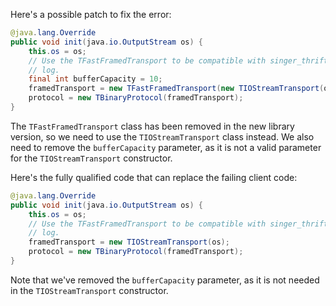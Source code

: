 Here's a possible patch to fix the error:
```java
@java.lang.Override
public void init(java.io.OutputStream os) {
    this.os = os;
    // Use the TFastFramedTransport to be compatible with singer_thrift
    // log.
    final int bufferCapacity = 10;
    framedTransport = new TFastFramedTransport(new TIOStreamTransport(os, bufferCapacity));
    protocol = new TBinaryProtocol(framedTransport);
}
```
The `TFastFramedTransport` class has been removed in the new library version, so we need to use the `TIOStreamTransport` class instead. We also need to remove the `bufferCapacity` parameter, as it is not a valid parameter for the `TIOStreamTransport` constructor.

Here's the fully qualified code that can replace the failing client code:
```java
@java.lang.Override
public void init(java.io.OutputStream os) {
    this.os = os;
    // Use the TFastFramedTransport to be compatible with singer_thrift
    // log.
    framedTransport = new TIOStreamTransport(os);
    protocol = new TBinaryProtocol(framedTransport);
}
```
Note that we've removed the `bufferCapacity` parameter, as it is not needed in the `TIOStreamTransport` constructor.